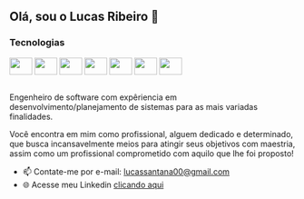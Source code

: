 ## Olá, sou o Lucas Ribeiro 👋

  ### Tecnologias
<div >          
  <img align="center" height="30" width="40" src="https://cdn.jsdelivr.net/gh/devicons/devicon/icons/typescript/typescript-original.svg" />
  <img align="center" height="30" width="40" src="https://cdn.jsdelivr.net/gh/devicons/devicon/icons/react/react-original.svg" />
  <img align="center" height="30" width="40" src="https://cdn.jsdelivr.net/gh/devicons/devicon/icons/git/git-original.svg" />
  <img align="center" height="30" width="40" src="https://cdn.jsdelivr.net/gh/devicons/devicon/icons/nodejs/nodejs-original.svg" />
  <img align="center" height="30" width="40" src="https://cdn.jsdelivr.net/gh/devicons/devicon/icons/postgresql/postgresql-plain-wordmark.svg" />
  <img align="center" height="30" width="40" src="https://cdn.jsdelivr.net/gh/devicons/devicon/icons/mongodb/mongodb-plain-wordmark.svg" />
  <img align="center" height="30" width="40" src="https://cdn.jsdelivr.net/gh/devicons/devicon/icons/docker/docker-plain-wordmark.svg" />
</div><br/>

 <p>Engenheiro de software com expêriencia em desenvolvimento/planejamento de sistemas para as mais variadas finalidades.</p>
 <p>Você encontra em mim como profissional, alguem dedicado e determinado, que busca incansavelmente meios para atingir seus objetivos com maestria, assim como um profissional comprometido com aquilo que lhe foi proposto! </p>


- 📫 Contate-me por e-mail: lucassantana00@gmail.com
- 🌐 Acesse meu Linkedin <a href="[https://www.linkedin.com/in/lucas-santana-a0a92712a/](https://www.linkedin.com/in/lucas-ribeiro-a0a92712a/)" target="_blank">clicando aqui</a> 





